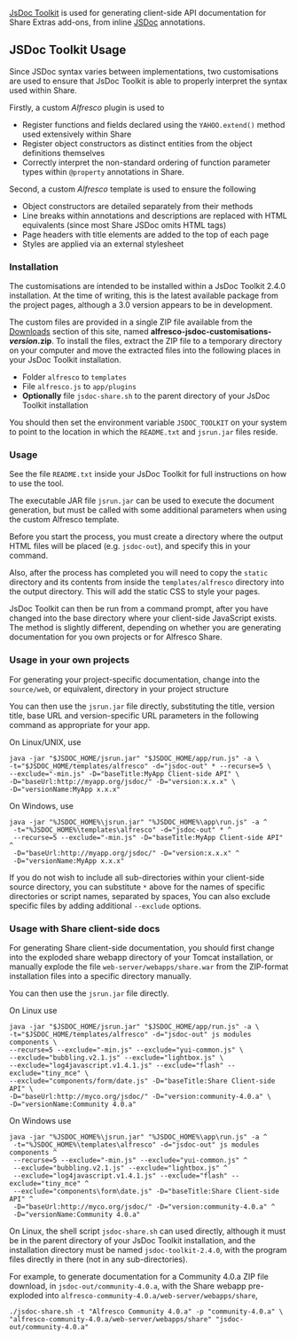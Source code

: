 [JsDoc Toolkit](http://code.google.com/p/jsdoc-toolkit/) is used for generating client-side API documentation for Share Extras add-ons, from inline [JSDoc](http://en.wikipedia.org/wiki/JSDoc) annotations.

## JSDoc Toolkit Usage ##

Since JSDoc syntax varies between implementations, two customisations are used to ensure that JsDoc Toolkit is able to properly interpret the syntax used within Share.

Firstly, a custom _Alfresco_ plugin is used to

  * Register functions and fields declared using the `YAHOO.extend()` method used extensively within Share
  * Register object constructors as distinct entities from the object definitions themselves
  * Correctly interpret the non-standard ordering of function parameter types within `@property` annotations in Share.

Second, a custom _Alfresco_ template is used to ensure the following

  * Object constructors are detailed separately from their methods
  * Line breaks within annotations and descriptions are replaced with HTML equivalents (since most Share JSDoc omits HTML tags)
  * Page headers with title elements are added to the top of each page
  * Styles are applied via an external stylesheet

### Installation ###

The customisations are intended to be installed within a JsDoc Toolkit 2.4.0 installation. At the time of writing, this is the latest available package from the project pages, although a 3.0 version appears to be in development.

The custom files are provided in a single ZIP file available from the [Downloads](http://code.google.com/p/share-extras/downloads/list) section of this site, named **alfresco-jsdoc-customisations-_version_.zip**. To install the files, extract the ZIP file to a temporary directory on your computer and move the extracted files into the following places in your JsDoc Toolkit installation.

  * Folder `alfresco` to `templates`
  * File `alfresco.js` to `app/plugins`
  * **Optionally** file `jsdoc-share.sh` to the parent directory of your JsDoc Toolkit installation

You should then set the environment variable `JSDOC_TOOLKIT` on your system to point to the location in which the `README.txt` and `jsrun.jar` files reside.

### Usage ###

See the file `README.txt` inside your JsDoc Toolkit for full instructions on how to use the tool.

The executable JAR file `jsrun.jar` can be used to execute the document generation, but must be called with some additional parameters when using the custom Alfresco template.

Before you start the process, you must create a directory where the output HTML files will be placed (e.g. `jsdoc-out`), and specify this in your command.

Also, after the process has completed you will need to copy the `static` directory and its contents from inside the `templates/alfresco` directory into the output directory. This will add the static CSS to style your pages.

JsDoc Toolkit can then be run from a command prompt, after you have changed into the base directory where your client-side JavaScript exists. The method is slightly different, depending on whether you are generating documentation for you own projects or for Alfresco Share.

### Usage in your own projects ###

For generating your project-specific documentation, change into the `source/web`, or equivalent, directory in your project structure

You can then use the `jsrun.jar` file directly, substituting the title, version title, base URL and version-specific URL parameters in the following command as appropriate for your app.

On Linux/UNIX, use

```
java -jar "$JSDOC_HOME/jsrun.jar" "$JSDOC_HOME/app/run.js" -a \
-t="$JSDOC_HOME/templates/alfresco" -d="jsdoc-out" * --recurse=5 \
--exclude="-min.js" -D="baseTitle:MyApp Client-side API" \
-D="baseUrl:http://myapp.org/jsdoc/" -D="version:x.x.x" \
-D="versionName:MyApp x.x.x"
```

On Windows, use

```
java -jar "%JSDOC_HOME%\jsrun.jar" "%JSDOC_HOME%\app\run.js" -a ^
 -t="%JSDOC_HOME%\templates\alfresco" -d="jsdoc-out" * ^
 --recurse=5 --exclude="-min.js" -D="baseTitle:MyApp Client-side API" ^
 -D="baseUrl:http://myapp.org/jsdoc/" -D="version:x.x.x" ^
 -D="versionName:MyApp x.x.x"
```

If you do not wish to include all sub-directories within your client-side source directory, you can substitute `*` above for the names of specific directories or script names, separated by spaces, You can also exclude specific files by adding additional `--exclude` options.

### Usage with Share client-side docs ###

For generating Share client-side documentation, you should first change into the exploded share webapp directory of your Tomcat installation, or manually explode the file `web-server/webapps/share.war` from the ZIP-format installation files into a specific directory manually.

You can then use the `jsrun.jar` file directly.

On Linux use

```
java -jar "$JSDOC_HOME/jsrun.jar" "$JSDOC_HOME/app/run.js" -a \
-t="$JSDOC_HOME/templates/alfresco" -d="jsdoc-out" js modules components \
--recurse=5 --exclude="-min.js" --exclude="yui-common.js" \
--exclude="bubbling.v2.1.js" --exclude="lightbox.js" \
--exclude="log4javascript.v1.4.1.js" --exclude="flash" --exclude="tiny_mce" \
--exclude="components/form/date.js" -D="baseTitle:Share Client-side API" \
-D="baseUrl:http://myco.org/jsdoc/" -D="version:community-4.0.a" \
-D="versionName:Community 4.0.a"
```

On Windows use

```
java -jar "%JSDOC_HOME%\jsrun.jar" "%JSDOC_HOME%\app\run.js" -a ^
 -t="%JSDOC_HOME%\templates\alfresco" -d="jsdoc-out" js modules components ^
 --recurse=5 --exclude="-min.js" --exclude="yui-common.js" ^
 --exclude="bubbling.v2.1.js" --exclude="lightbox.js" ^
 --exclude="log4javascript.v1.4.1.js" --exclude="flash" --exclude="tiny_mce" ^
 --exclude="components\form\date.js" -D="baseTitle:Share Client-side API" ^
 -D="baseUrl:http://myco.org/jsdoc/" -D="version:community-4.0.a" ^
 -D="versionName:Community 4.0.a"
```

On Linux, the shell script `jsdoc-share.sh` can used directly, although it must be in the parent directory of your JsDoc Toolkit installation, and the installation directory must be named `jsdoc-toolkit-2.4.0`, with the program files directly in there (not in any sub-directories).

For example, to generate documentation for a Community 4.0.a ZIP file download, in `jsdoc-out/community-4.0.a`, with the Share webapp pre-exploded into `alfresco-community-4.0.a/web-server/webapps/share`,

```
./jsdoc-share.sh -t "Alfresco Community 4.0.a" -p "community-4.0.a" \
"alfresco-community-4.0.a/web-server/webapps/share" "jsdoc-out/community-4.0.a"
```
